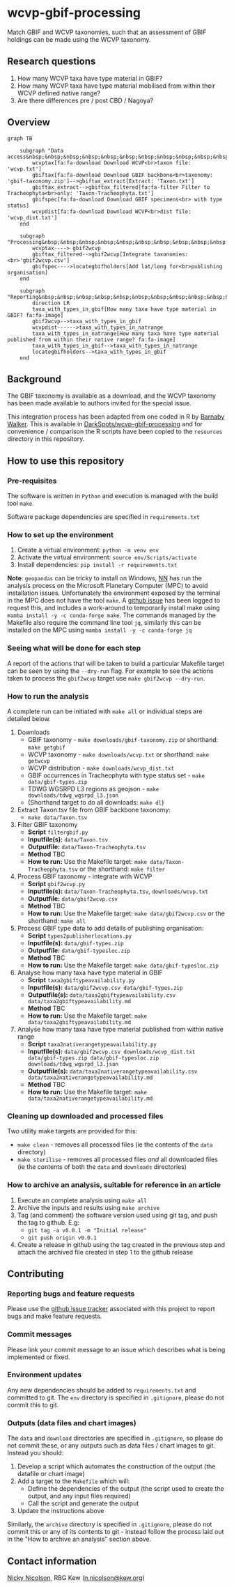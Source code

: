# wcvp-gbif-processing
Match GBIF and WCVP taxonomies, such that an assessment of GBIF holdings can be made using the WCVP taxonomy.

## Research questions

1. How many WCVP taxa have type material in GBIF?
1. How many WCVP taxa have type material mobilised from within their WCVP defined native range?
1. Are there differences pre / post CBD / Nagoya?

## Overview
```mermaid
graph TB

    subgraph "Data access&nbsp;&nbsp;&nbsp;&nbsp;&nbsp;&nbsp;&nbsp;&nbsp;&nbsp;&nbsp;&nbsp;&nbsp;&nbsp;&nbsp;&nbsp;&nbsp;&nbsp;&nbsp;&nbsp;&nbsp;&nbsp;&nbsp;&nbsp;&nbsp;&nbsp;&nbsp;&nbsp;&nbsp;&nbsp;&nbsp;&nbsp;&nbsp;&nbsp;&nbsp;&nbsp;&nbsp;&nbsp;&nbsp;&nbsp;&nbsp;&nbsp;&nbsp;&nbsp;&nbsp;&nbsp;&nbsp;&nbsp;&nbsp;&nbsp;&nbsp;&nbsp;&nbsp;&nbsp;&nbsp;&nbsp;&nbsp;&nbsp;&nbsp;&nbsp;&nbsp;&nbsp;&nbsp;&nbsp;&nbsp;&nbsp;&nbsp;&nbsp;&nbsp;&nbsp;&nbsp;&nbsp;&nbsp;&nbsp;&nbsp;&nbsp;&nbsp;&nbsp;&nbsp;&nbsp;&nbsp;&nbsp;&nbsp;&nbsp;&nbsp;&nbsp;&nbsp;&nbsp;&nbsp;&nbsp;&nbsp;&nbsp;&nbsp;&nbsp;&nbsp;&nbsp;&nbsp;&nbsp;&nbsp;&nbsp;&nbsp;&nbsp;&nbsp;&nbsp;&nbsp;&nbsp;&nbsp;&nbsp;&nbsp;&nbsp;&nbsp;&nbsp;&nbsp;&nbsp;&nbsp;&nbsp;&nbsp;&nbsp;&nbsp;&nbsp;&nbsp;&nbsp;&nbsp;&nbsp;&nbsp;&nbsp;&nbsp;&nbsp;&nbsp;&nbsp;&nbsp;&nbsp;&nbsp;&nbsp;&nbsp;&nbsp;&nbsp;&nbsp;&nbsp;&nbsp;&nbsp;&nbsp;&nbsp;&nbsp;&nbsp;&nbsp;&nbsp;&nbsp;&nbsp;&nbsp;&nbsp;&nbsp;&nbsp;&nbsp;&nbsp;&nbsp;&nbsp;&nbsp;&nbsp;&nbsp;&nbsp;&nbsp;&nbsp;&nbsp;&nbsp;&nbsp;&nbsp;&nbsp;&nbsp;&nbsp;&nbsp;&nbsp;&nbsp;&nbsp;&nbsp;&nbsp;&nbsp;&nbsp;&nbsp;&nbsp;&nbsp;&nbsp;&nbsp;&nbsp;&nbsp;&nbsp;&nbsp;&nbsp;&nbsp;&nbsp;&nbsp;&nbsp;"
        wcvptax[fa:fa-download Download WCVP<br>taxon file: 'wcvp.txt']
        gbiftax[fa:fa-download Download GBIF backbone<br>taxonomy: 'gbif-taxonomy.zip']-->gbiftax_extract[Extract: 'Taxon.txt']
        gbiftax_extract-->gbiftax_filtered[fa:fa-filter Filter to Tracheophyta<br>only: 'Taxon-Tracheophyta.txt']
        gbifspec[fa:fa-download Download GBIF specimens<br> with type status]
        wcvpdist[fa:fa-download Download WCVP<br>dist file: 'wcvp_dist.txt']
    end

    subgraph "Processing&nbsp;&nbsp;&nbsp;&nbsp;&nbsp;&nbsp;&nbsp;&nbsp;&nbsp;&nbsp;&nbsp;&nbsp;&nbsp;&nbsp;&nbsp;&nbsp;&nbsp;&nbsp;&nbsp;&nbsp;&nbsp;&nbsp;&nbsp;&nbsp;&nbsp;&nbsp;&nbsp;&nbsp;&nbsp;&nbsp;&nbsp;&nbsp;&nbsp;&nbsp;&nbsp;&nbsp;&nbsp;&nbsp;&nbsp;&nbsp;&nbsp;&nbsp;&nbsp;&nbsp;&nbsp;&nbsp;&nbsp;&nbsp;&nbsp;&nbsp;&nbsp;&nbsp;&nbsp;&nbsp;&nbsp;&nbsp;&nbsp;&nbsp;&nbsp;&nbsp;&nbsp;&nbsp;&nbsp;&nbsp;&nbsp;&nbsp;&nbsp;&nbsp;&nbsp;&nbsp;&nbsp;&nbsp;&nbsp;&nbsp;&nbsp;&nbsp;&nbsp;&nbsp;&nbsp;&nbsp;&nbsp;&nbsp;&nbsp;&nbsp;&nbsp;&nbsp;&nbsp;&nbsp;&nbsp;&nbsp;&nbsp;&nbsp;&nbsp;&nbsp;&nbsp;&nbsp;&nbsp;&nbsp;&nbsp;&nbsp;&nbsp;&nbsp;&nbsp;&nbsp;&nbsp;&nbsp;&nbsp;&nbsp;&nbsp;&nbsp;&nbsp;&nbsp;&nbsp;&nbsp;&nbsp;&nbsp;&nbsp;&nbsp;&nbsp;&nbsp;&nbsp;&nbsp;&nbsp;&nbsp;&nbsp;&nbsp;&nbsp;&nbsp;&nbsp;&nbsp;&nbsp;"
        wcvptax----> gbif2wcvp
        gbiftax_filtered-->gbif2wcvp[Integrate taxonomies:<br>'gbif2wcvp.csv']
        gbifspec---->locategbifholders[Add lat/long for<br>publishing organisation]
    end

    subgraph "Reporting&nbsp;&nbsp;&nbsp;&nbsp;&nbsp;&nbsp;&nbsp;&nbsp;&nbsp;&nbsp;&nbsp;&nbsp;&nbsp;&nbsp;&nbsp;&nbsp;&nbsp;&nbsp;&nbsp;&nbsp;&nbsp;&nbsp;&nbsp;&nbsp;&nbsp;&nbsp;&nbsp;&nbsp;&nbsp;&nbsp;&nbsp;&nbsp;&nbsp;&nbsp;&nbsp;&nbsp;&nbsp;&nbsp;&nbsp;&nbsp;&nbsp;&nbsp;&nbsp;&nbsp;&nbsp;&nbsp;&nbsp;&nbsp;&nbsp;&nbsp;&nbsp;&nbsp;&nbsp;&nbsp;&nbsp;&nbsp;&nbsp;&nbsp;&nbsp;&nbsp;&nbsp;&nbsp;&nbsp;&nbsp;&nbsp;&nbsp;&nbsp;&nbsp;&nbsp;&nbsp;&nbsp;&nbsp;&nbsp;&nbsp;&nbsp;&nbsp;&nbsp;&nbsp;&nbsp;&nbsp;&nbsp;&nbsp;&nbsp;&nbsp;&nbsp;&nbsp;&nbsp;&nbsp;&nbsp;&nbsp;&nbsp;&nbsp;&nbsp;&nbsp;&nbsp;&nbsp;&nbsp;&nbsp;&nbsp;&nbsp;&nbsp;&nbsp;&nbsp;&nbsp;&nbsp;&nbsp;&nbsp;&nbsp;&nbsp;&nbsp;&nbsp;&nbsp;&nbsp;&nbsp;&nbsp;&nbsp;&nbsp;&nbsp;&nbsp;&nbsp;&nbsp;&nbsp;&nbsp;&nbsp;&nbsp;&nbsp;&nbsp;&nbsp;&nbsp;&nbsp;&nbsp;&nbsp;&nbsp;&nbsp;&nbsp;&nbsp;&nbsp;&nbsp;&nbsp;&nbsp;&nbsp;&nbsp;&nbsp;&nbsp;&nbsp;&nbsp;&nbsp;&nbsp;&nbsp;&nbsp;&nbsp;&nbsp;&nbsp;&nbsp;&nbsp;&nbsp;&nbsp;&nbsp;&nbsp;&nbsp;&nbsp;&nbsp;&nbsp;&nbsp;&nbsp;&nbsp;&nbsp;&nbsp;&nbsp;&nbsp;&nbsp;&nbsp;&nbsp;&nbsp;&nbsp;&nbsp;&nbsp;&nbsp;&nbsp;&nbsp;&nbsp;&nbsp;&nbsp;&nbsp;&nbsp;&nbsp;&nbsp;&nbsp;&nbsp;&nbsp;&nbsp;&nbsp;&nbsp;&nbsp;&nbsp;&nbsp;"
        direction LR
        taxa_with_types_in_gbif[How many taxa have type material in GBIF? fa:fa-image]
        gbif2wcvp-->taxa_with_types_in_gbif
        wcvpdist------>taxa_with_types_in_natrange
        taxa_with_types_in_natrange[How many taxa have type material published from within their native range? fa:fa-image]
        taxa_with_types_in_gbif-->taxa_with_types_in_natrange
        locategbifholders-->taxa_with_types_in_gbif
    end
```

## Background

The GBIF taxonomy is available as a download, and the WCVP taxonomy has been made available to authors invited for the special issue.

This integration process has been adapted from one coded in R by [Barnaby Walker](https://www.github.com/barnabywalker). This is available in [DarkSpots/wcvp-gbif-processing](https://github.com/DarkSpots/wcvp-gbif-processing) and for convenience / comparison the R scripts have been copied to the `resources` directory in this repository.


## How to use this repository

### Pre-requisites

The software is written in `Python` and execution is managed with the build tool `make`.

Software package dependencies are specified in `requirements.txt`

### How to set up the environment

1. Create a virtual environment: `python -m venv env`
2. Activate the virtual environment: `source env/Scripts/activate`
3. Install dependencies: `pip install -r requirements.txt`

**Note**: `geopandas` can be tricky to install on Windows, [NN](https://github.com/nickynicolson) has run the analysis process on the Microsoft Planetary Computer (MPC) to avoid installation issues. Unfortunately the environment exposed by the terminal in the MPC does not have the tool `make`. A [github issue](https://github.com/microsoft/PlanetaryComputer/issues/89) has been logged to request this, and includes a work-around to temporarily install make using `mamba install -y -c conda-forge make`. The commands managed by the Makefile also require the command line tool `jq`, similarly this can be installed on the MPC using `mamba install -y -c conda-forge jq`

### Seeing what will be done for each step

A report of the actions that will be taken to build a particular Makefile target can be seen by using the `--dry-run` flag. For example to see the actions taken to process the `gbif2wcvp` target use `make gbif2wcvp --dry-run`.

### How to run the analysis

A complete run can be initiated with `make all` or individual steps are detailed below.

1. Downloads
    - GBIF taxonomy - `make downloads/gbif-taxonomy.zip` or shorthand: `make getgbif`
    - WCVP taxonomy - `make downloads/wcvp.txt` or shorthand: `make getwcvp`
    - WCVP distribution - `make downloads/wcvp_dist.txt`
    - GBIF occurrences in Tracheophyta with type status set - `make data/gbif-types.zip`
    - TDWG WGSRPD L3 regions as geojson - `make downloads/tdwg_wgsrpd_l3.json`
    - (Shorthand target to do all downloads: `make dl`)
1. Extract Taxon.tsv file from GBIF backbone taxonomy:
    - `make data/Taxon.tsv`
1. Filter GBIF taxonomy
    - **Script** `filtergbif.py`
    - **Inputfile(s):** `data/Taxon.tsv`
    - **Outputfile:** `data/Taxon-Tracheophyta.tsv`
    - **Method** TBC
    - **How to run:** Use the Makefile target: `make data/Taxon-Tracheophyta.tsv` or the shorthand: `make filter`
1. Process GBIF taxonomy - integrate with WCVP
    - **Script** `gbif2wcvp.py`
    - **Inputfile(s):** `data/Taxon-Tracheophyta.tsv`, `downloads/wcvp.txt`
    - **Outputfile:** `data/gbif2wcvp.csv`
    - **Method** TBC
    - **How to run:** Use the Makefile target: `make data/gbif2wcvp.csv` or the shorthand: `make all`
1. Process GBIF type data to add details of publishing organisation:
    - **Script** `types2publisherlocations.py`
    - **Inputfile(s):** `data/gbif-types.zip`
    - **Outputfile:** `data/gbif-typesloc.zip`
    - **Method** TBC
    - **How to run:** Use the Makefile target: `make data/gbif-typesloc.zip`
1. Analyse how many taxa have type material in GBIF
    - **Script** `taxa2gbiftypeavailability.py`
    - **Inputfile(s):** `data/gbif2wcvp.csv data/gbif-types.zip`
    - **Outputfile(s):** `data/taxa2gbiftypeavailability.csv data/taxa2gbiftypeavailability.md`
    - **Method** TBC
    - **How to run:** Use the Makefile target: `make data/taxa2gbiftypeavailability.md`
1. Analyse how many taxa have type material published from within native range
    - **Script** `taxa2nativerangetypeavailability.py`
    - **Inputfile(s):** `data/gbif2wcvp.csv downloads/wcvp_dist.txt data/gbif-types.zip data/gbif-typesloc.zip downloads/tdwg_wgsrpd_l3.json`
    - **Outputfile(s):** `data/taxa2nativerangetypeavailability.csv data/taxa2nativerangetypeavailability.md`
    - **Method** TBC
    - **How to run:** Use the Makefile target: `make data/taxa2nativerangetypeavailability.md`

### Cleaning up downloaded and processed files

Two utility make targets are provided for this:

- `make clean` -  removes all processed files (ie the contents of the `data` directory)
- `make sterilise` - removes all processed files *and* all downloaded files (ie the contents of both the `data` and `downloads` directories)

### How to archive an analysis, suitable for reference in an article

1. Execute an complete analysis using `make all`
1. Archive the inputs and results using `make archive`
1. Tag (and comment) the software version used using git tag, and push the tag to github. E.g:
    - `git tag -a v0.0.1 -m "Initial release"`
    - `git push origin v0.0.1`
1. Create a release in github using the tag created in the previous step and attach the archived file created in step 1 to the github release


## Contributing

### Reporting bugs and feature requests

Please use the [github issue tracker](https://github.com/OA-WCVP/wcvp-gbif-processing/issues) associated with this project to report bugs and make feature requests.

### Commit messages

Please link your commit message to an issue which describes what is being implemented or fixed.


### Environment updates

Any new dependencies should be added to `requirements.txt` and committed to git. The `env` directory is specified in `.gitignore`, please do not commit this to git.

### Outputs (data files and chart images)

The `data` and `download` directories are specified in `.gitignore`, so please do not commit these, or any outputs such as data files / chart images to git. Instead you should:

1. Develop a script which automates the construction of the output (the datafile or chart image)
2. Add a target to the `Makefile` which will: 
    - Define the dependencies of the output (the script used to create the output, and any input files required)
    - Call the script and generate the output
3. Update the instructions above

Similarly, the `archive` directory is specified in `.gitignore`, please do not commit this or any of its contents to git - instead follow the process laid out in the "How to archive an analysis" section above.

## Contact information

[Nicky Nicolson](https://github.com/nickynicolson), RBG Kew (n.nicolson@kew.org)
